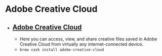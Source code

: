 # Adobe Creative Cloud
- [Adobe Creative Cloud](https://creative.adobe.com/products/creative-cloud)
  - 
  - Here you can access, view, and share creative files saved in Adobe Creative Cloud from virtually any internet-connected device.
  - `brew cask install adobe-creative-cloud`
